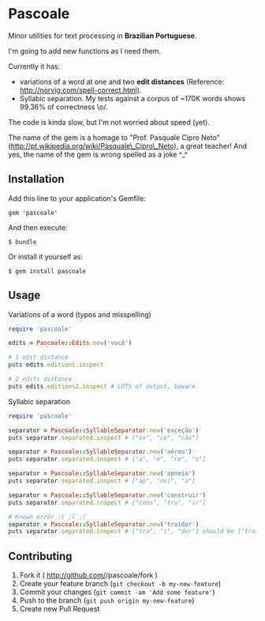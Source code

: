 # Pascoale

Minor utilities for text processing in **Brazilian Portuguese**.

I'm going to add new functions as I need them.

Currently it has:
- variations of a word at one and two **edit distances** (Reference: http://norvig.com/spell-correct.html).
- Syllabic separation. My tests against a corpus of ~170K words shows 99.36% of correctness \o/.

The code is kinda slow, but I'm not worried about speed (yet).

The name of the gem is a homage to "Prof. Pasquale Cipro Neto" (http://pt.wikipedia.org/wiki/Pasquale\_Cipro\_Neto), a great teacher! And yes, the name of the gem is wrong spelled as a joke ^_^

## Installation

Add this line to your application's Gemfile:

    gem 'pascoale'

And then execute:

    $ bundle

Or install it yourself as:

    $ gem install pascoale

## Usage

Variations of a word (typos and misspelling)

```ruby
require 'pascoale'

edits = Pascoale::Edits.new('você')

# 1 edit distance
puts edits.editions.inspect

# 2 edits distance
puts edits.editions2.inspect # LOTS of output, beware.
```

Syllabic separation

```ruby
require 'pascoale'

separator = Pascoale::SyllableSeparator.new('exceção')
puts separator.separated.inspect # ["ex", "ce", "cão"]

separator = Pascoale::SyllableSeparator.new('aéreo')
puts separator.separated.inspect # ["a", "é", "re", "o"]

separator = Pascoale::SyllableSeparator.new('apneia')
puts separator.separated.inspect # ["ap", "nei", "a"]

separator = Pascoale::SyllableSeparator.new('construir')
puts separator.separated.inspect # ["cons", "tru", "ir"]

# Known error :( :( :(
separator = Pascoale::SyllableSeparator.new('traidor')
puts separator.separated.inspect # ["tra", "i", "dor"] should be ["trai", "dor"]

```

## Contributing

1. Fork it ( http://github.com/<my-github-username>/pascoale/fork )
2. Create your feature branch (`git checkout -b my-new-feature`)
3. Commit your changes (`git commit -am 'Add some feature'`)
4. Push to the branch (`git push origin my-new-feature`)
5. Create new Pull Request
